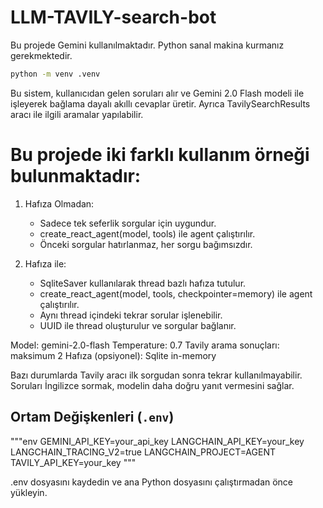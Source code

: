 # LLM-TAVILY-search-bot

Bu projede Gemini kullanılmaktadır. Python sanal makina kurmanız gerekmektedir.
```bash
python -m venv .venv
```

Bu sistem, kullanıcıdan gelen soruları alır ve Gemini 2.0 Flash modeli ile işleyerek
bağlama dayalı akıllı cevaplar üretir. Ayrıca TavilySearchResults aracı ile ilgili aramalar yapılabilir.

# Bu projede iki farklı kullanım örneği bulunmaktadır:
1) Hafıza Olmadan:
    - Sadece tek seferlik sorgular için uygundur.
    - create_react_agent(model, tools) ile agent çalıştırılır.
    - Önceki sorgular hatırlanmaz, her sorgu bağımsızdır.

2) Hafıza ile:
    - SqliteSaver kullanılarak thread bazlı hafıza tutulur.
    - create_react_agent(model, tools, checkpointer=memory) ile agent çalıştırılır.
    - Aynı thread içindeki tekrar sorular işlenebilir.
    - UUID ile thread oluşturulur ve sorgular bağlanır.

Model: gemini-2.0-flash
Temperature: 0.7
Tavily arama sonuçları: maksimum 2
Hafıza (opsiyonel): Sqlite in-memory

Bazı durumlarda Tavily aracı ilk sorgudan sonra tekrar kullanılmayabilir.
Soruları İngilizce sormak, modelin daha doğru yanıt vermesini sağlar.

## Ortam Değişkenleri (`.env`)
"""env
GEMINI_API_KEY=your_api_key
LANGCHAIN_API_KEY=your_key
LANGCHAIN_TRACING_V2=true
LANGCHAIN_PROJECT=AGENT
TAVILY_API_KEY=your_key
"""

.env dosyasını kaydedin ve ana Python dosyasını çalıştırmadan önce yükleyin.
